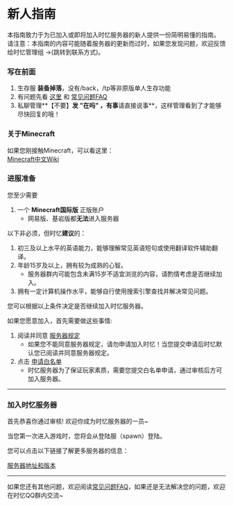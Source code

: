 # 新人指南

本指南致力于为已加入或即将加入时忆服务器的新人提供一份简明易懂的指南。  
请注意：本指南的内容可能随着服务器的更新而过时，如果您发现问题，欢迎反馈给时忆管理组 →(跳转到联系方式)。

### 写在前面

1. 生存服 **装备掉落**，没有/back，/tp等非原版单人生存功能
2. 有问题先看 [这里](README.md) 和 [常见问题FAQ](faq.md)
3. 私聊管理**【不要】**发 **"在吗"** ，有事**请直接说事**，这样管理看到了才能够尽快回复的哦！


### 关于Minecraft

如果您刚接触Minecraft，可以看这里：  
[Minecraft中文Wiki](https://minecraft-zh.gamepedia.com/index.php?title=Minecraft_Wiki&variant=zh)


### 进服准备

您至少需要
1. 一个 **Minecraft国际版** 正版账户
    - 网易版、基岩版都**无法**进入服务器

以下非必须，但时忆**建议**的：
1. 初三及以上水平的英语能力，能够理解常见英语短句或使用翻译软件辅助翻译。
2. 年龄15岁及以上，拥有较为成熟的心智。
    - 服务器群内可能包含未满15岁不适宜浏览的内容，请酌情考虑是否继续加入。
3. 拥有一定计算机操作水平，能够自行使用搜索引擎查找并解决常见问题。

您可以根据以上条件决定是否继续加入时忆服务器。

如果您愿意加入，首先需要做这些事情:

1. 阅读并同意 [服务器规定](https://www.mcshiyi.com/blog/notice/rules.html)  
    - 如果您不能同意服务器规定，请勿申请加入时忆！当您提交申请后时忆默认您已阅读并同意服务器规定。
2. 点击 [申请白名单](whitelist.md)
    - 时忆服务器为了保证玩家素质，需要您提交白名单申请，通过审核后方可加入服务器。


----
### 加入时忆服务器

首先恭喜你通过审核! 欢迎你成为时忆服务器的一员~  

当您第一次进入游戏时，您将会从登陆服（spawn）登陆。  

您可以点击以下链接了解更多服务器的信息：

[服务器地址和版本](serverlist.md)


---------

如果您还有其他问题，欢迎阅读[常见问题FAQ](faq.md)，如果还是无法解决您的问题，欢迎在时忆QQ群内交流~
